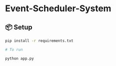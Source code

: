 # Event-Scheduler-System

## 📦 Setup

```bash
pip install -r requirements.txt

# To run

python app.py
